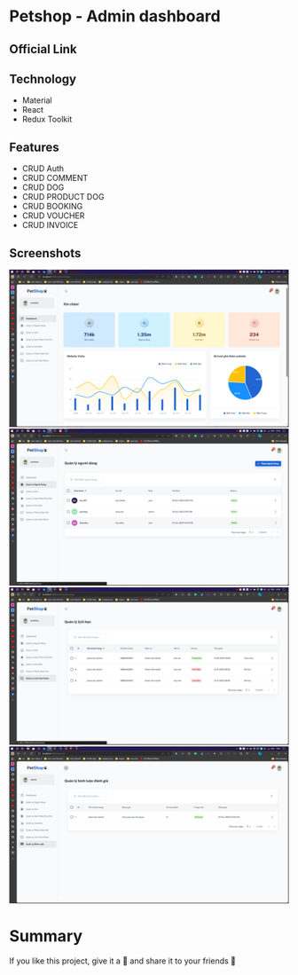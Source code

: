 # Petshop - Admin dashboard
## Official Link

## Technology
- Material
- React
- Redux Toolkit
## Features
- CRUD Auth
- CRUD COMMENT
- CRUD DOG
- CRUD PRODUCT DOG
- CRUD BOOKING
- CRUD VOUCHER
- CRUD INVOICE
## Screenshots
![Dashboard](/demo/dashboard.png)
![User](/demo/manager_user.png)
![Booking](/demo/mg_booking.png)
![Comment](/demo/comment4.png)


# Summary

If you like this project, give it a 🌟 and share it to your friends 💖